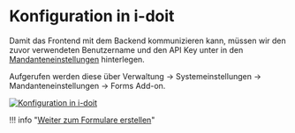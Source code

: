 # Konfiguration in i-doit

Damit das Frontend mit dem Backend kommunizieren kann, müssen wir den zuvor verwendeten Benutzername und den API Key unter in den [Mandanteneinstellungen](../../administration/systemeinstellungen/mandanteneinstellungen.md) hinterlegen.

Aufgerufen werden diese über Verwaltung → Systemeinstellungen → Mandanteneinstellungen → Forms Add-on.

[![Konfiguration in i-doit](../../assets/images/de/i-doit-pro-add-ons/forms/konfiguration-i-doit/konfig-i-doit.png)](../../assets/images/de/i-doit-pro-add-ons/forms/konfiguration-i-doit/konfig-i-doit.png)

!!! info "[Weiter zum Formulare erstellen](./forms-verwenden.md)"
